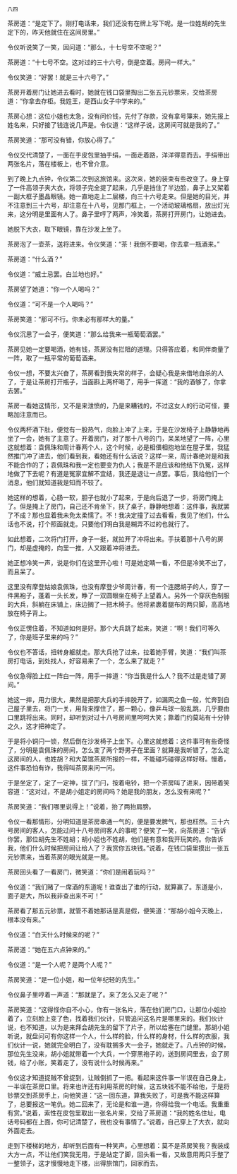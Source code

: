     八四 

   茶房道：“是定下了。刚打电话来，我们还没有在牌上写下呢。是一位姓胡的先生定下的，昨天他就住在这间房里。”

   令仪听说笑了一笑，因问道：“那么，十七号空不空呢？”

   茶房道：“十七号不空。这对过的三十六号，倒是空着。房间一样大。”

   令仪笑道：“好罢！就是三十六号了。”

   茶房开着房门让她进去看时，她就在钱口袋里掏出二张五元钞票来，交给茶房道：“你拿去存柜。我姓王，是西山女子中学来的。”

   茶房心想：这位小姐也太急，没有问价钱，先付了存款，没有拿号簿来，她先报上姓名来，只好接了钱连说几声是。令仪道：“这样子说，这房间可就是我的了。”

   茶房笑道：“那可没有错，你放心得了。”

   令仪交代清楚了，一面在手皮包里抽手绢，一面走着路，洋洋得意而去。手绢带出两张名片，落在楼板上，也不曾介意。

   到了晚上九点钟，令仪第二次到这旅馆来。这次来，她的装束有些改变了。身上穿了一件高领子夹大衣，将领子完全提了起来，几乎是挡住了半边脸，鼻子上又架着一副大框子墨晶眼镜。她一直地走上二层楼，向三十六号走来。但是她的目光，并不注意到三十六号，却注意在十八号，见那门框上，一个活动玻璃格扇，放出灯光来，这分明是里面有人了。鼻子里哼了两声，冷笑着，茶房打开房门，让她进去。

   她脱下大衣，取下眼镜，靠在沙发上坐了。

   茶房泡了一壶茶，送将进来。令仪笑道：“茶！我倒不要喝，你去拿一瓶酒来。”

   茶房道：“什么酒？”

   令仪道：“威士忌罢。白兰地也好。”

   茶房望了她道：“你一个人喝吗？”

   令仪道：“可不是一个人喝吗？”

   茶房笑道：“那可不行。你未必有那样大的量。”

   令仪沉思了一会子，便笑道：“那么给我来一瓶葡萄酒罢。”

   茶房见她一定要喝酒，她有钱，茶房没有拦阻的道理。只得答应着，和同伴商量了一阵，取了一瓶平常的葡萄酒来。

   令仪一想，不要太兴奋了，茶房看到我失常的样子，会疑心我是来借地自杀的人了，于是让茶房打开瓶子，当面斟上两杯喝了，用手一挥道：“我的酒够了，你拿去罢。”

   茶房一看她这情形，又不是来泄愤的，乃是来糟钱的，不过这女人的行动可怪，要略加注意而已。

   令仪两杯酒下肚，便觉有一股热气，向脸上冲了上来，于是在沙发椅子上静静地再坐了一会，她有了主意了。开着房门，对了那十八号的门，呆呆地望了一阵，心里这就想着：袁佩珠和周计春两个人，这个时候，必是相偎相抱地坐在屋子里，我猛然推门冲了进去，他们看到我，看她还有什么话说？这样一来，周计春绝对是和我不能合作的了；袁佩珠和我一定也要变为仇人；我是不是应该和他结下仇冤，这样地做了下去呢？有道是冤家宜解不宜结，我还是退让一点罢。事后，我给他们一个消息，他们就知道我是知而不较了。

   她这样的想着，心肠一软，胆子也就小了起来，于是向后退了一步，将房门掩上了。但是掩上了房门，自己还不肯坐下，扶了桌子，静静地想着：这件事，我就罢了不成？那也显着我未免太柔懦了。不！我决定撞了过去看看，我见了他们，什么话也不说，打个照面就走。只要他们明白我是糊弄不过的也就行了。

   如此想着，二次将门打开，身子一挺，就拉开了冲将出来。手扶着那十八号的房门，却是虚掩的，向里一推，人又跟着冲将进去。

   她正想冷笑一声，说是你们在这里开心啦！可是她定睛一看，不但是冷笑不出了，而且呆了。

   这里没有摩登姑娘袁佩珠，也没有摩登少爷周计春，有一个连腮胡子的人，穿了一件黑袍子，蓬着一头长发，睁了一双圆眼坐在椅子上望着人。另外一个穿灰色制服的大兵，斜躺在床铺上，床边搁了一把木椅子。他将紧裹着腿布的两只脚，高高地放在椅子背上。

   令仪正愣住着，不知道如何是好。那个大兵跳了起来，笑道：“啊！我们可等久了，你是班子里来的吗？”

   令仪也不答话，扭转身躯就走。那大兵抢了过来，拉着她手臂，笑道：“我们叫茶房打电话，到处找人，好容易来了一个，怎么来了就走？”

   令仪急得脸上红一阵白一阵，用手一摔道：“你当我是什么人？我不过是走错了房间。”

   她这一摔，用力很大，果然是把那大兵的手摔脱开了，如漏网之鱼一般，忙奔到自己屋子里去，将门一关，用背来撑住了，那一颗心，像乒乓球一般乱跳，几乎要由口里跳将出来。同时，却听到对过十八号房间里呵呵大笑；靠着门约莫站有十分钟之久，这才把神定了。

   于是将小铜闩一锁，然后倒在沙发椅子上坐下。心里这就想着：这件事可有些奇怪了，分明是袁佩珠的房间，怎么变了两个野男子在里面？就算是我听错了，怎么定这房间的人，也姓胡？和大菜馆茶房所报的一样，不能碰巧碰得这样好呀。慢着，这件事恐怕有诈，我得叫茶房来问一问。

   于是坐定了，定了一定神，拔了门闩，按着电铃，把一个茶房叫了进来，因带着笑容道：“这对过，不是胡小姐定的房间吗？她是我的朋友，怎么没有来呢？”

   茶房笑道：“我们哪里说得上！”说着，抬了两抬肩膀。

   令仪一看那情形，分明知道是茶房串通一气的，便是要发脾气，那也枉然。三十六号房间的客人，怎能过问十八号房间客人的事呢？便笑了一笑，向茶房道：“告诉你罢，那位胡先生不姓胡；胡小姐也不姓胡，他们是有意和我开玩笑的。你告诉我，他们什么时候把房间让给人了？我赏你五块钱。”说着，在钱口袋里摸出一张五元钞票来，当着茶房的眼光就是一晃。

   茶房回头看了一看房门，微笑道：“你们是闹着玩吗？”

   令仪道：“我们赌了一席酒的东道呢！谁查出了谁的行动，就算赢了。东道是小，面子是大，所以我非查出来不可！”

   茶房看了那五元钞票，就管不着她那话是真是假，便笑道：“那胡小姐今天晚上，根本没有来。”

   令仪道：“白天什么时候来的呢？”

   茶房道：“她在五六点钟来的。”

   令仪道：“是一个人呢？是两个人呢？”

   茶房笑道：“是一位小姐，和一位年纪轻的先生。”

   令仪鼻子里哼着一声道：“那就是了。来了怎么又走了呢？”

   茶房笑道：“这得怪你自不小心，你有一张名片，落在他们房门口，让那位小姐捡着了，立刻脸上变了色，找着我们伙计，只管追问这名片是哪里来的。我们伙计说，也不知道，以为是来拜会胡先生的留下了片子，所以给塞在门缝里。那胡小姐听说，就盘问可有你这样一个人，什么样的脸，什么样的身材，什么样的衣服，我们伙计一说，她就完全明白了，没有耽搁多大一会子，她就走了。八点钟的时候，那位先生没来，胡小姐就带着一个大兵，一个穿黑袍子的，送到房间里去，会了房钱，给了小账，笑着走了，没有说什么时候再来。”

   令仪这才知道捉贼不曾捉到，让贼倒抓了一把。看起来这件事一半误在自己身上，一半误在茶房口里。将来也许还有利用茶房的时候，这五块钱不能不给他，于是将钞票交到茶房手上，向他笑道：“这一回东道，算我失败了，可是我不能这样算了，总要报这一笔仇。她二回来了，无论是和谁一道，你得给我一个电话。我重重有赏。”说着，索性在皮包里取出一张名片来，交给了茶房道：“我的姓名住址，电话号码都在上面，你可记清楚了，我也没有事情了。”说着，自己穿上了大衣，就向外面走去。

   走到下楼梯的地方，却听到后面有一种笑声。心里想着：莫不是茶房笑我？我装成大方一点，不让他们笑我无用，于是站定了脚，回头看一看，又故意用两只手整了一整领子，这才慢慢地走下楼，出得旅馆门，回家而去。

